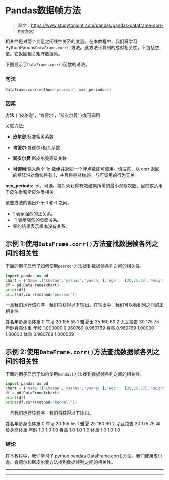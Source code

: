 # Pandas数据帧方法

> 原文：<https://www.studytonight.com/pandas/pandas-dataframe-corr-method>

相关性是对两个变量之间线性关系的度量。在本教程中，我们将学习PythonPandas`DataFrame.corr()`方法。此方法计算列的成对相关性，不包括空值。它返回相关矩阵数据帧。

下图显示了`DataFrame.corr()`函数的语法。

### 句法

```py
DataFrame.corr(method='pearson', min_periods=1)
```

### 因素

**方法** { '皮尔逊'，'肯德尔'，'斯皮尔曼' }或可调用

关联方法:

*   **皮尔逊**:标准相关系数

*   **肯德尔**:肯德尔τ相关系数

*   **斯皮尔曼**:斯皮尔曼等级关联

*   **可调用**:输入两个 1d 数组并返回一个浮点数即可调用。请注意，从 corr 返回的矩阵沿对角线将有 1，并且将是对称的，与可调用的行为无关。

**min_periods:** int，可选。每对列获得有效结果所需的最小观察次数。目前仅适用于皮尔逊和斯皮尔曼相关。

这些方法的输出介于 1 和-1 之间。

*   1 表示强烈的正关系。
*   -1 表示强烈的负面关系。
*   零的结果表示根本没有关系。

## 示例 1:使用`DataFrame.corr()`方法查找数据帧各列之间的相关性

下面的例子显示了如何使用`pearson`方法找到数据帧各列之间的相关性。

```py
import pandas as pd
chart = {'Name':['Chetan','yashas','yuvraj'],'Age':  [20,25,30],'Height': [155,160,175],'Weight': [55,60,75]}
df = pd.DataFrame(chart)
print(df)
print(df.corr(method='pearson'))
```

一旦我们运行该程序，我们将获得以下输出。在输出中，我们可以看到列之间的正相关性。

姓名年龄身高体重
0 车坛 20 155 55
1 雅夏士 25 160 60
2 尤瓦拉吉 30 175 75
年龄身高体重
年龄 1.000000 0.960769 0.960769
身高 0.960769 1.00000 1.00000
体重 0.960769 1.000009

## 示例 2:使用`DataFrame.corr()`方法查找数据帧各列之间的相关性

下面的例子显示了如何使用`kendall`方法找到数据帧各列之间的相关性。

```py
import pandas as pd
chart = {'Name':['Chetan','yashas','yuvraj'],'Age':  [20,25,30],'Height': [155,160,175],'Weight': [55,60,75]}
df = pd.DataFrame(chart)
print(df)
print(df.corr(method='kendall'))
```

一旦我们运行该程序，我们将获得以下输出。

姓名年龄身高体重
0 车坛 20 155 55
1 雅夏 25 160 60
2 尤瓦拉吉 30 175 75
年龄身高体重
年龄 1.0 1.0 1.0
身高 1.0 1.0 1.0
体重 1.0 1.0 1.0

### 结论

在本教程中，我们学习了 python pandas DataFrame.corr()方法。我们使用皮尔逊、肯德尔和斯皮尔曼方法找到数据帧列之间的相关性。

* * *

* * *